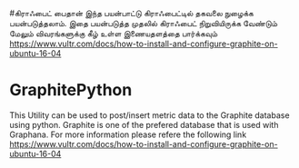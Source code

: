 

#கிராஃபைட் பைதான்
இந்த பயன்பாட்டு கிராஃபைட்டில் தகவலை நுழைக்க பயன்படுத்தலாம். 
இதை பயன்படுத்த முதலில் கிராஃபைட் நிறுவியிருக்க வேண்டும் 
மேலும் விவரங்களுக்கு கீழ் உள்ள இணையதளத்தை பார்க்கவும் 
https://www.vultr.com/docs/how-to-install-and-configure-graphite-on-ubuntu-16-04 


# GraphitePython
This Utility can be used to post/insert metric data to the Graphite database using python. 
Graphite is one of the prefered database that is used with Graphana.
For more information please refere the following link
https://www.vultr.com/docs/how-to-install-and-configure-graphite-on-ubuntu-16-04 

